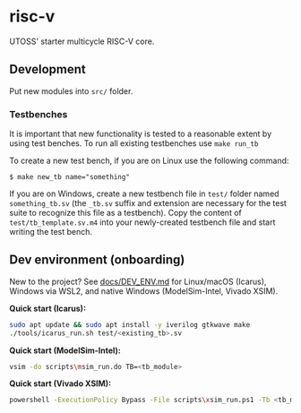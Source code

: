 # risc-v
UTOSS' starter multicycle RISC-V core.

## Development

Put new modules into `src/` folder.

### Testbenches

It is important that new functionality is tested to a reasonable extent by using test benches. To
run all existing testbenches use `make run_tb`

To create a new test bench, if you are on Linux use the following command:
```
$ make new_tb name="something"
```

If you are on Windows, create a new testbench file in `test/` folder named `something_tb.sv` (the
`_tb.sv` suffix and extension are necessary for the test suite to recognize this file as a
testbench). Copy the content of `test/tb_template.sv.m4` into your newly-created testbench file and
start writing the test bench.

## Dev environment (onboarding)
New to the project? See [docs/DEV_ENV.md](docs/DEV_ENV.md) for Linux/macOS (Icarus),
Windows via WSL2, and native Windows (ModelSim-Intel, Vivado XSIM).

**Quick start (Icarus):**
```bash
sudo apt update && sudo apt install -y iverilog gtkwave make
./tools/icarus_run.sh test/<existing_tb>.sv
```

**Quick start (ModelSim-Intel):**
```bash
vsim -do scripts\msim_run.do TB=<tb_module>
```

**Quick start (Vivado XSIM):**
```bash
powershell -ExecutionPolicy Bypass -File scripts\xsim_run.ps1 -Tb <tb_module>
```
